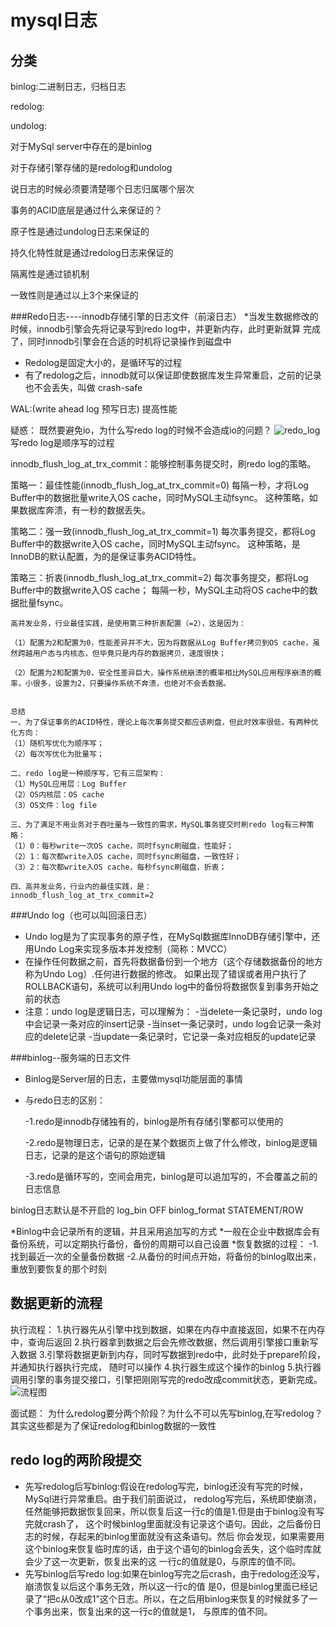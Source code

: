 # mysql日志
## 分类
binlog:二进制日志，归档日志

redolog: 

undolog:

对于MySql server中存在的是binlog

对于存储引擎存储的是redolog和undolog

说日志的时候必须要清楚哪个日志归属哪个层次


事务的ACID底层是通过什么来保证的？

原子性是通过undolog日志来保证的

持久化特性就是通过redolog日志来保证的

隔离性是通过锁机制

一致性则是通过以上3个来保证的




###Redo日志----innodb存储引擎的日志文件（前滚日志）
*当发生数据修改的时候，innodb引擎会先将记录写到redo log中，并更新内存，此时更新就算
完成了，同时innodb引擎会在合适的时机将记录操作到磁盘中
* Redolog是固定大小的，是循环写的过程
* 有了redolog之后，innodb就可以保证即使数据库发生异常重启，之前的记录也不会丢失，叫做
  crash-safe
  
WAL:(write ahead log 预写日志) 提高性能

疑惑：
既然要避免io，为什么写redo log的时候不会造成io的问题？
![redo_log](D:\IT\demo-code\src\main\java\com\example\demo\lpj\redo_log.png)
写redo log是顺序写的过程

innodb_flush_log_at_trx_commit：能够控制事务提交时，刷redo log的策略。

策略一：最佳性能(innodb_flush_log_at_trx_commit=0)
       每隔一秒，才将Log Buffer中的数据批量write入OS cache，同时MySQL主动fsync。
       这种策略，如果数据库奔溃，有一秒的数据丢失。
       
策略二：强一致(innodb_flush_log_at_trx_commit=1)
       每次事务提交，都将Log Buffer中的数据write入OS cache，同时MySQL主动fsync。
       这种策略，是InnoDB的默认配置，为的是保证事务ACID特性。
       
策略三：折衷(innodb_flush_log_at_trx_commit=2)
       每次事务提交，都将Log Buffer中的数据write入OS cache；
       每隔一秒，MySQL主动将OS cache中的数据批量fsync。
       
       
       
```
高并发业务，行业最佳实践，是使用第三种折衷配置（=2），这是因为：

（1）配置为2和配置为0，性能差异并不大，因为将数据从Log Buffer拷贝到OS cache，虽然跨越用户态与内核态，但毕竟只是内存的数据拷贝，速度很快；

（2）配置为2和配置为0，安全性差异巨大，操作系统崩溃的概率相比MySQL应用程序崩溃的概率，小很多，设置为2，只要操作系统不奔溃，也绝对不会丢数据。


总结
一、为了保证事务的ACID特性，理论上每次事务提交都应该刷盘，但此时效率很低，有两种优化方向：
（1）随机写优化为顺序写；
（2）每次写优化为批量写；

二、redo log是一种顺序写，它有三层架构：
（1）MySQL应用层：Log Buffer
（2）OS内核层：OS cache
（3）OS文件：log file

三、为了满足不用业务对于吞吐量与一致性的需求，MySQL事务提交时刷redo log有三种策略：
（1）0：每秒write一次OS cache，同时fsync刷磁盘，性能好；
（2）1：每次都write入OS cache，同时fsync刷磁盘，一致性好；
（3）2：每次都write入OS cache，每秒fsync刷磁盘，折衷；

四、高并发业务，行业内的最佳实践，是：
innodb_flush_log_at_trx_commit=2
```

###Undo log（也可以叫回滚日志）
* Undo log是为了实现事务的原子性，在MySql数据库InnoDB存储引擎中，还用Undo Log来实现多版本并发控制（简称：MVCC）
* 在操作任何数据之前，首先将数据备份到一个地方（这个存储数据备份的地方称为Undo Log）.任何进行数据的修改。
  如果出现了错误或者用户执行了ROLLBACK语句，系统可以利用Undo log中的备份将数据恢复到事务开始之前的状态
* 注意：undo log是逻辑日志，可以理解为：
  -当delete一条记录时，undo log中会记录一条对应的insert记录
  -当inset一条记录时，undo log会记录一条对应的delete记录
  -当update一条记录时，它记录一条对应相反的update记录

###binlog--服务端的日志文件
* Binlog是Server层的日志，主要做mysql功能层面的事情
* 与redo日志的区别：
  
  -1.redo是innodb存储独有的，binlog是所有存储引擎都可以使用的
  
  -2.redo是物理日志，记录的是在某个数据页上做了什么修改，binlog是逻辑日志，记录的是这个语句的原始逻辑
  
  -3.redo是循环写的，空间会用完，binlog是可以追加写的，不会覆盖之前的日志信息
  
binlog日志默认是不开启的
log_bin  OFF
binlog_format  STATEMENT/ROW

*Binlog中会记录所有的逻辑，并且采用追加写的方式
*一般在企业中数据库会有备份系统，可以定期执行备份，备份的周期可以自己设置
*恢复数据的过程：
  -1.找到最近一次的全量备份数据
  -2.从备份的时间点开始，将备份的binlog取出来，重放到要恢复的那个时刻
  

## 数据更新的流程
执行流程：
1.执行器先从引擎中找到数据，如果在内存中直接返回，如果不在内存中，查询后返回
2.执行器拿到数据之后会先修改数据，然后调用引擎接口重新写入数据
3.引擎将数据更新到内存，同时写数据到redo中，此时处于prepare阶段，并通知执行器执行完成，
 随时可以操作
4.执行器生成这个操作的binlog
5.执行器调用引擎的事务提交接口，引擎把刚刚写完的redo改成commit状态，更新完成。
![流程图](D:\IT\demo-code\src\main\java\com\example\demo\lpj\image\数据更新流程.png)

面试题：
为什么redolog要分两个阶段？为什么不可以先写binlog,在写redolog？
其实这些都是为了保证redolog和binlog数据的一致性

## redo log的两阶段提交
* 先写redolog后写binlog:假设在redolog写完，binlog还没有写完的时候，MySql进行异常重启。由于我们前面说过，
  redolog写完后，系统即使崩溃，任然能够把数据恢复回来，所以恢复后这一行c的值是1.但是由于binlog没有写完就crash了，
  这个时候binlog里面就没有记录这个语句。因此，之后备份日志的时候，存起来的binlog里面就没有这条语句。然后
  你会发现，如果需要用这个binlog来恢复临时库的话，由于这个语句的binlog会丢失，这个临时库就会少了这一次更新，恢复出来的这
  一行c的值就是0，与原库的值不同。
* 先写binlog后写redo log:如果在binlog写完之后crash，由于redolog还没写，崩溃恢复以后这个事务无效，所以这一行c的值
是0，但是binlog里面已经记录了“把c从0改成1”这个日志。所以，在之后用binlog来恢复的时候就多了一个事务出来，恢复出来的这一行c的值就是1，
  与原库的值不同。



